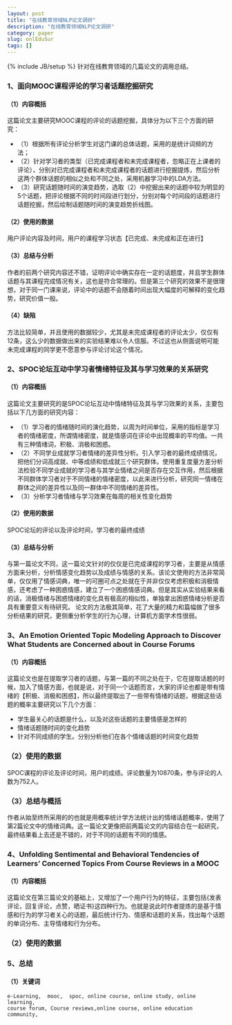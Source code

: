 ```yaml
---
layout: post
title: "在线教育领域NLP论文调研"
description: "在线教育领域NLP论文调研"
category: paper
slug: onlEduSur
tags: []
---
```

{% include JB/setup %}
针对在线教育领域的几篇论文的调用总结。

### 1、面向MOOC课程评论的学习者话题挖掘研究
#### （1）内容概括
这篇论文主要研究MOOC课程的评论的话题挖掘，具体分为以下三个方面的研究：
- （1）根据所有评论分析学生对这门课的总体话题，采用的是统计词频的方法；
- （2）针对学习者的类型（已完成课程者和未完成课程者，忽略正在上课者的评论），分别对已完成课程者和未完成课程者的话题进行挖掘提炼，然后分析这两个群体话题的相似之处和不同之处，采用机器学习中的LDA方法。
- （3）研究话题随时间的演变趋势，选取（2）中挖掘出来的话题中较为明显的5个话题，把评论根据不同的时间段进行划分，分别对每个时间段的话题进行话题挖掘，然后绘制话题随时间的演变趋势折线图。

#### （2）使用的数据
用户评论内容及时间，用户的课程学习状态【已完成、未完成和正在进行】

#### （3）总结与分析
作者的前两个研究内容还不错，证明评论中确实存在一定的话题度，并且学生群体话题与其课程完成情况有关，这也是符合常理的。但是第三个研究的效果不是很理想，对于同一门课来说，评论中的话题不会随着时间出现大幅度的可解释的变化趋势，研究价值一般。
#### （4）缺陷
方法比较简单，并且使用的数据较少，尤其是未完成课程者的评论太少，仅仅有12条，这么少的数据做出来的实验结果难以令人信服。不过这也从侧面说明可能未完成课程的同学更不愿意参与评论讨论这个情况。

### 2、SPOC论坛互动中学习者情绪特征及其与学习效果的关系研究
#### （1）内容概括
这篇论文主要研究的是SPOC论坛互动中情绪特征及其与学习效果的关系，主要包括以下几方面的研究内容：  
- （1）学习者的情绪随时间的演化趋势，以周为时间单位，采用的指标是学习者的情绪密度，所谓情绪密度，就是情感词在评论中出现概率的平均值。一共有三种情绪词，积极、消极和困惑。
- （2）不同学业成就学习者情绪的差异性分析。引入学习者的最终成绩情况，把他们分词高成就、中等成绩和低成就三个研究群体。使用重复度量方差分析法检验不同学业成就的学习者与其学业情绪之间是否存在交互作用，然后根据不同群体学习者对于不同情绪的情绪密度，以此来进行分析，研究同一情绪在群体之间的差异性以及同一群体中不同情绪的差异性。
- （3）分析学习者情绪与学习效果在每周的相关性变化趋势

#### （2）使用的数据
SPOC论坛的评论以及评论时间，学习者的最终成绩

#### （3）总结与分析
与第一篇论文不同，这一篇论文针对的仅仅是已完成课程的学习者，主要是从情感方面来分析，分析情感变化趋势以及成绩与情感的关系。该论文使用的方法非常简单，仅仅用了情感词典，唯一的可圈可点之处就在于并非仅仅考虑积极和消极情感，还考虑了一种困惑情感，建立了一个困惑情感词典。但是其实从实验结果来看的话，消极情绪与困惑情绪的变化具有极高的相似性，单独拿出困惑情绪分析是否具有重要意义有待研究。
论文的方法极其简单，花了大量的精力和篇幅做了很多分析结果的研究，更侧重分析学生的行为心理，计算机方面学术性很弱。

### 3、An Emotion Oriented Topic Modeling Approach to Discover What Students are Concerned about in Course Forums
#### （1）内容概括
这篇论文也是在提取学习者的话题，与第一篇的不同之处在于，它在提取话题的时候，加入了情感方面，也就是说，对于同一个话题而言，大家的评论也都是带有情绪的【积极、消极和困惑】，所以最终提取出了一些带有情绪的话题，根据这些话题的概率主要研究以下几个方面：
- 学生最关心的话题是什么，以及对这些话题的主要情感是怎样的
- 情绪话题随时间的变化趋势
- 针对不同成绩的学生。分别分析他们在各个情绪话题的时间变化趋势

### （2）使用的数据
SPOC课程的评论及评论时间，用户的成绩。评论数量为10870条，参与评论的人数为752人。

### （3）总结与概括
作者从始至终所采用的的也就是用概率统计学方法统计出的情绪话题概率，使用了第2篇论文中的情绪词典。这一篇论文更像把前两篇论文的内容结合在一起研究，最终结果看上去还是不错的，对于不同的话题有不同的情感。

### 4、Unfolding Sentimental and Behavioral Tendencies of Learners’ Concerned Topics From Course Reviews in a MOOC
#### （1）内容概括
这篇论文在第三篇论文的基础上，又增加了一个用户行为的特征，主要包括{发表评论，回复评论，点赞，晒证书}这四种行为。也就是说此时作者提炼的是基于情感和行为的学习者关心的话题，最后统计行为、情感和话题的关系，找出每个话题的单词分布、主导情绪和行为分布。

### （2）使用的数据


### 5、总结
#### （1）关键词
```
e-Learning,  mooc,  spoc, online course, online study, online learning,
course forum, Course reviews,online course, online education community,
```

